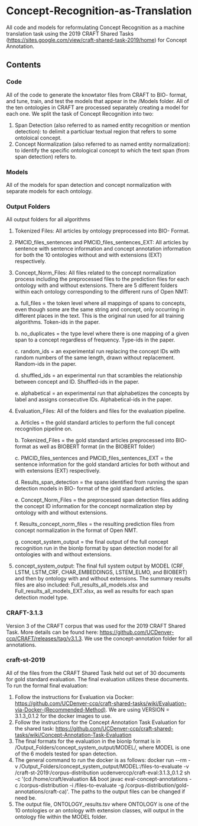 # Concept-Recognition-as-Translation

All code and models for reformulating Concept Recognition as a machine translation task using the 2019 CRAFT Shared Tasks (https://sites.google.com/view/craft-shared-task-2019/home) for Concept Annotation. 

## Contents

### Code
All of the code to generate the knowtator files from CRAFT to BIO- format, and tune, train, and test the models that appear in the /Models folder. All of the ten ontologies in CRAFT are processed separately creating a model for each one. We split the task of Concept Recognition into two:
1. Span Detection (also referred to as named entity recognition or mention detection): to delimit a particluar textual region that refers to some ontoloical concept.
2. Concept Normalization (also referred to as named entity normalization): to identify the specific ontological concept to which the text span (from span detection) refers to.

### Models
All of the models for span detection and concept normalization with separate models for each ontology.

### Output Folders
All output folders for all algorithms
1. Tokenized Files: All articles by ontology preprocessed into BIO- Format. 
2. PMCID_files_sentences and PMCID_files_sentences_EXT: All articles by sentence with sentence information and concept annotation information for both the 10 ontologies without and with extensions (EXT) respectively. 
3. Concept_Norm_Files: All files related to the concept normalization process including the preprocessed files to the prediction files for each ontology with and without extensions. There are 5 different folders within each ontology corresponding to the different runs of Open NMT:

	a. full_files = the token level where all mappings of spans to concepts, even though some are the same string and concept, only occurring in different places in the text. This is the original run used for all training algorithms. Token-ids in the paper.

	b. no_duplicates = the type level where there is one mapping of a given span to a concept regardless of frequency. Type-ids in the paper.

	c. random_ids = an experimental run replacing the concept IDs with random numbers of the same length, drawn without replacement. Random-ids in the paper. 

	d. shuffled_ids = an experimental run that scrambles the relationship between concept and ID. Shuffled-ids in the paper. 

	e. alphabetical = an experimental run that alphabetizes the concepts by label and assigns consecutive IDs. Alphabetical-ids in the paper.

4. Evaluation_Files: All of the folders and files for the evaluation pipeline. 
	
	a. Articles = the gold standard articles to perform the full concept recognition pipeline on.

	b. Tokenized_Files = the gold standard articles preprocessed into BIO- format as well as BIOBERT format (in the BIOBERT folder)

	c. PMCID_files_sentences and PMCID_files_sentences_EXT = the sentence information for the gold standard articles for both without and with extensions (EXT) respectively.

	d. Results_span_detection = the spans identified from running the span detection models in BIO- format of the gold standard articles.

	e. Concept_Norm_Files = the preprocessed span detection files adding the concept ID information for the concept normalization step by ontology with and without extensions.

	f. Results_concept_norm_files = the resulting prediction files from concept normalization in the format of Open NMT.

	g. concept_system_output = the final output of the full concept recognition run in the bionlp format by span detection model for all ontologies with and without extensions.

5. concept_system_output: The final full system output by MODEL (CRF, LSTM, LSTM_CRF, CHAR_EMBEDDINGS, LSTEM_ELMO, and BIOBERT) and then by ontology with and without extensions. The summary results files are also included: Full_results_all_models.xlsx and Full_results_all_models_EXT.xlsx, as well as results for each span detection model type.

### CRAFT-3.1.3
Version 3 of the CRAFT corpus that was used for the 2019 CRAFT Shared Task. More details can be found here: https://github.com/UCDenver-ccp/CRAFT/releases/tag/v3.1.3. We use the concept-annotation folder for all annotations. 

### craft-st-2019
All of the files from the CRAFT Shared Task held out set of 30 documents for gold standard evaluation. The final evaluation utilizes these documents. To run the formal final evaluation:
1. Follow the instructions for Evaluation via Docker: https://github.com/UCDenver-ccp/craft-shared-tasks/wiki/Evaluation-via-Docker-(Recommended-Method). We are using VERSION = 3.1.3_0.1.2 for the docker images to use.
2. Follow the instructions for the Concept Annotation Task Evaluation for the shared task: https://github.com/UCDenver-ccp/craft-shared-tasks/wiki/Concept-Annotation-Task-Evaluation
3. The final formats for the evaluation in the bionlp format is in /Output_Folders/concept_system_output/MODEL/, where MODEL is one of the 6 models tested for span detection. 
4. The general command to run the docker is as follows:
docker run --rm -v /Output_Folders/concept_system_output/MODEL:/files-to-evaluate -v /craft-st-2019:/corpus-distribution ucdenverccp/craft-eval:3.1.3_0.1.2 sh -c '(cd /home/craft/evaluation && boot javac eval-concept-annotations -c /corpus-distribution -i /files-to-evaluate -g /corpus-distribution/gold-annotations/craft-ca)'. The paths to the output files can be changed if need be. 
5. The output file, ONTOLOGY_results.tsv where ONTOLOGY is one of the 10 ontologies or an ontology with extension classes, will output in the ontology file within the MODEL folder. 
